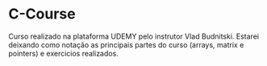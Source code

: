 # C-Course
Curso realizado na plataforma UDEMY pelo instrutor Vlad Budnitski.
Estarei deixando como notação as principais partes do curso (arrays, matrix e pointers) e exercicios realizados.